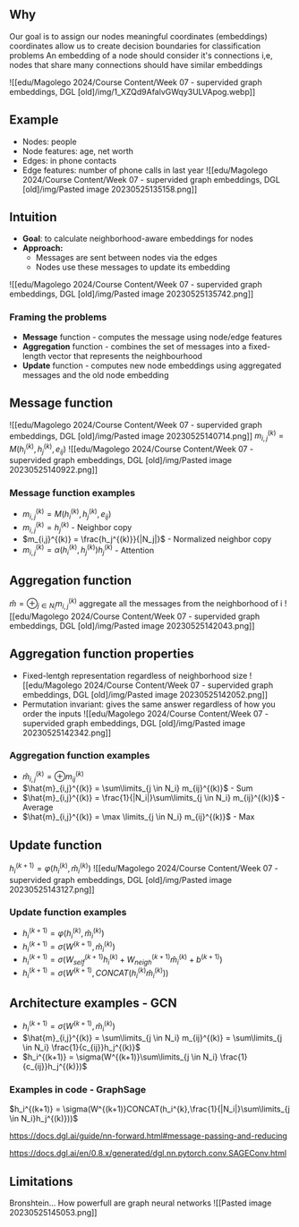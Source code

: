 ## Why
Our goal is to assign our nodes meaningful coordinates (embeddings)
	coordinates allow us to create decision boundaries for classification problems
An embedding of a node should consider it's connections
	i,e, nodes that share many connections should have similar embeddings

![[edu/Magolego 2024/Course Content/Week 07 - supervided graph embeddings, DGL [old]/img/1_XZQd9AfalvGWqy3ULVApog.webp]]

## Example 
- Nodes: people
- Node features: age, net worth
- Edges: in phone contacts
- Edge features: number of phone calls in last year
![[edu/Magolego 2024/Course Content/Week 07 - supervided graph embeddings, DGL [old]/img/Pasted image 20230525135158.png]]
## Intuition
- **Goal**: to calculate neighborhood-aware embeddings for nodes
- **Approach:** 
	- Messages are sent between nodes via the edges
	- Nodes use these messages to update its embedding

![[edu/Magolego 2024/Course Content/Week 07 - supervided graph embeddings, DGL [old]/img/Pasted image 20230525135742.png]]

### Framing the problems
- **Message** function - computes the message using node/edge features
- **Aggregation** function - combines the set of messages into a fixed-length vector that represents the neighbourhood
- **Update** function - computes new node embeddings using aggregated messages and the old node embedding

## Message function
![[edu/Magolego 2024/Course Content/Week 07 - supervided graph embeddings, DGL [old]/img/Pasted image 20230525140714.png]]
$m_{i,j}^{(k)} = M(h_i^{(k)}, h_j^{(k)}, e_{ij})$ 
![[edu/Magolego 2024/Course Content/Week 07 - supervided graph embeddings, DGL [old]/img/Pasted image 20230525140922.png]]
### Message function examples
- $m_{i,j}^{(k)} = M(h_i^{(k)}, h_j^{(k)}, e_{ij})$ 
- $m_{i,j}^{(k)} = h_j^{(k)}$  - Neighbor copy
- $m_{i,j}^{(k)} = \frac{h_j^{(k)}}{|N_j|}$ - Normalized neighbor copy
- $m_{i,j}^{(k)} = \alpha(h_i^{(k)}, h_j^{(k)})h_j^{(k)}$ - Attention

## Aggregation function
$\hat{m} = \oplus_{j\in N_i}m_{i,j}^{(k)}$
aggregate all the messages from the neighborhood of i
![[edu/Magolego 2024/Course Content/Week 07 - supervided graph embeddings, DGL [old]/img/Pasted image 20230525142043.png]]
## Aggregation function properties
- Fixed-lentgh representation regardless of neighborhood size
![[edu/Magolego 2024/Course Content/Week 07 - supervided graph embeddings, DGL [old]/img/Pasted image 20230525142052.png]]
- Permutation invariant: gives the same answer regardless of how you order the inputs
![[edu/Magolego 2024/Course Content/Week 07 - supervided graph embeddings, DGL [old]/img/Pasted image 20230525142342.png]]
### Aggregation function examples
- $\hat{m}_{i,j}^{(k)} = \oplus m_{ij}^{(k)}$
- $\hat{m}_{i,j}^{(k)} = \sum\limits_{j \in N_i} m_{ij}^{(k)}$        - Sum
- $\hat{m}_{i,j}^{(k)} = \frac{1}{|N_i|}\sum\limits_{j \in N_i} m_{ij}^{(k)}$ - Average
- $\hat{m}_{i,j}^{(k)} = \max \limits_{j \in N_i} m_{ij}^{(k)}$       - Max

## Update function
$h_i^{(k+1)}=\varphi(h_i^{(k)}, \hat{m}_{i}^{(k)})$
![[edu/Magolego 2024/Course Content/Week 07 - supervided graph embeddings, DGL [old]/img/Pasted image 20230525143127.png]]

### Update function examples
- $h_i^{(k+1)} = \varphi(h_i^{(k)}, \hat{m}_{i}^{(k)})$
- $h_i^{(k+1)} = \sigma(W^{(k+1)}, \hat{m}_{i}^{(k)})$
- $h_i^{(k+1)} = \sigma(W^{(k+1)}_{self}h_i^{(k)} + W^{(k+1)}_{neigh}\hat{m}_{i}^{(k)} + b^{(k+1)})$
- $h_i^{(k+1)} = \sigma(W^{(k+1)}, CONCAT(h_i^{(k)}\hat{m}_{i}^{(k)}))$


## Architecture examples - GCN
- $h_i^{(k+1)} = \sigma(W^{(k+1)}, \hat{m}_{i}^{(k)})$
- $\hat{m}_{i,j}^{(k)} = \sum\limits_{j \in N_i} m_{ij}^{(k)} = \sum\limits_{j \in N_i}  \frac{1}{c_{ij}}h_j^{(k)}$ 
- $h_i^{(k+1)} = \sigma(W^{(k+1)}\sum\limits_{j \in N_i}  \frac{1}{c_{ij}}h_j^{(k)})$

### Examples in code - GraphSage
$h_i^{(k+1)} = \sigma(W^{(k+1)}CONCAT(h_i^{k},\frac{1}{|N_i|}\sum\limits_{j \in N_i}h_j^{(k)}))$

https://docs.dgl.ai/guide/nn-forward.html#message-passing-and-reducing

https://docs.dgl.ai/en/0.8.x/generated/dgl.nn.pytorch.conv.SAGEConv.html

## Limitations
Bronshtein...
How powerfull are graph neural  networks
![[Pasted image 20230525145053.png]]




